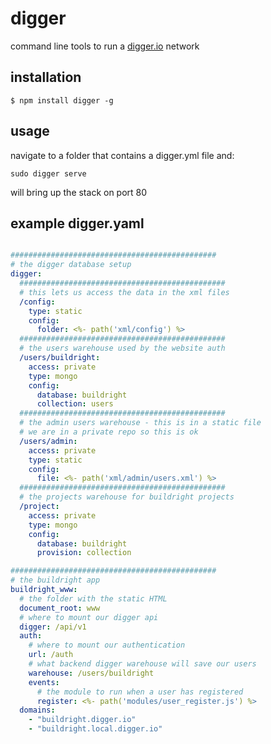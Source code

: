# digger

command line tools to run a [digger.io](https://github.com/binocarlos/digger.io) network

## installation

	$ npm install digger -g

## usage

navigate to a folder that contains a digger.yml file and:

	sudo digger serve

will bring up the stack on port 80

## example digger.yaml

```yaml

##############################################
# the digger database setup
digger:
  ##############################################
  # this lets us access the data in the xml files
  /config:
    type: static
    config:
      folder: <%- path('xml/config') %>
  ##############################################
  # the users warehouse used by the website auth
  /users/buildright:
    access: private
    type: mongo
    config:
      database: buildright
      collection: users
  ##############################################
  # the admin users warehouse - this is in a static file
  # we are in a private repo so this is ok
  /users/admin:
    access: private
    type: static
    config:
      file: <%- path('xml/admin/users.xml') %>
  ##############################################
  # the projects warehouse for buildright projects
  /project:
    access: private
    type: mongo
    config:
      database: buildright
      provision: collection

##############################################
# the buildright app
buildright_www:
  # the folder with the static HTML
  document_root: www
  # where to mount our digger api
  digger: /api/v1
  auth:
    # where to mount our authentication
    url: /auth
    # what backend digger warehouse will save our users
    warehouse: /users/buildright
    events:
      # the module to run when a user has registered
      register: <%- path('modules/user_register.js') %>
  domains:
    - "buildright.digger.io"
    - "buildright.local.digger.io"

```
